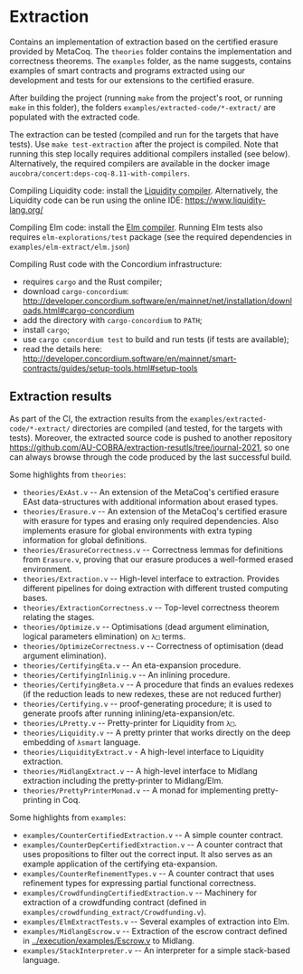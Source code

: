 # Extraction

Contains an implementation of extraction based on the certified erasure provided by MetaCoq. The
`theories` folder contains the implementation and correctness theorems.  The `examples` folder, as
the name suggests, contains examples of smart contracts and programs extracted using our development
and tests for our extensions to the certified erasure.

After building the project (running `make` from the project's root, or running `make` in this folder), the folders
`examples/extracted-code/*-extract/` are populated with the extracted code.

The extraction can be tested (compiled and run for the targets that have tests).
Use `make test-extraction` after the project is compiled.
Note that running this step locally requires additional compilers installed (see below).
Alternatively, the required compilers are available in the docker image `aucobra/concert:deps-coq-8.11-with-compilers`.

Compiling Liquidity code:
install the [Liquidity compiler](https://www.liquidity-lang.org/doc/installation/index.html).
Alternatively, the Liquidity code can be run using the online IDE: https://www.liquidity-lang.org/

Compiling Elm code:
install the [Elm compiler](https://guide.elm-lang.org/install/elm.html).
Running Elm tests also requires `elm-explorations/test` package (see the required dependencies in
`examples/elm-extract/elm.json`)

Compiling Rust code with the Concordium infrastructure:

* requires `cargo` and the Rust compiler;
* download `cargo-concordium`: http://developer.concordium.software/en/mainnet/net/installation/downloads.html#cargo-concordium
* add the directory with `cargo-concordium` to `PATH`;
* install `cargo`;
* use `cargo concordium test` to build and run tests (if tests are available);
* read the details here: http://developer.concordium.software/en/mainnet/smart-contracts/guides/setup-tools.html#setup-tools

## Extraction results

As part of the CI, the extraction results from the `examples/extracted-code/*-extract/` directories are compiled (and tested, for the targets with tests).
Moreover, the extracted source code is pushed to another repository https://github.com/AU-COBRA/extraction-resutls/tree/journal-2021, so one can always browse through the code produced by the last successful build.

Some highlights from `theories`:


* `theories/ExAst.v` -- An extension of the MetaCoq's certified erasure EAst data-structures with additional information about erased types.
* `theories/Erasure.v` -- An extension of the MetaCoq's certified erasure with erasure for types and erasing only required dependencies. Also implements erasure for global environments with extra typing information for global definitions.
* `theories/ErasureCorrectness.v` -- Correctness lemmas for definitions from `Erasure.v`, proving that our erasure produces a well-formed erased environment.
* `theories/Extraction.v` -- High-level interface to extraction. Provides different pipelines for doing extraction with different trusted computing bases.
* `theories/ExtractionCorrectness.v` -- Top-level correctness theorem relating the stages.
* `theories/Optimize.v` -- Optimisations (dead argument elimination, logical parameters elimination) on `λ□` terms.
* `theories/OptimizeCorrectness.v` -- Correctness of optimisation (dead argument elimination).
* `theories/CertifyingEta.v` -- An eta-expansion procedure.
* `theories/CertifyingInlinig.v` -- An inlining procedure.
* `theories/CertifyingBeta.v` -- A procedure that finds an evalues redexes (if the reduction leads to new redexes, these are not reduced further)
* `theories/Certifying.v` -- proof-generating procedure; it is used to generate proofs after running inlining/eta-expansion/etc.
* `theories/LPretty.v` -- Pretty-printer for Liquidity from `λ□`.
* `theories/Liquidity.v` -- A pretty printer that works directly on the deep embedding of `λsmart` language.
* `theories/LiquidityExtract.v` - A high-level interface to Liquidity extraction.
* `theories/MidlangExtract.v` -- A high-level interface to Midlang extraction including the pretty-printer to Midlang/Elm.
* `theories/PrettyPrinterMonad.v` -- A monad for implementing pretty-printing in Coq.


Some highlights from `examples`:

* `examples/CounterCertifiedExtraction.v` -- A simple counter contract.
* `examples/CounterDepCertifiedExtraction.v` -- A counter contract that uses propositions to filter out the correct input. It also serves as an example application of the certifying eta-expansion.
* `examples/CounterRefinementTypes.v` -- A counter contract that uses refinement types for expressing partial functional correctness.
* `examples/CrowdfundingCertifiedExtraction.v` -- Machinery for extraction of a crowdfunding contract (defined in `examples/crowdfunding_extract/Crowdfunding.v`).
* `examples/ElmExtractTests.v` -- Several examples of extraction into Elm.
* `examples/MidlangEscrow.v` -- Extraction of the escrow contract defined in [../execution/examples/Escrow.v](../execution/examples/Escrow.v) to Midlang.
* `examples/StackInterpreter.v` -- An interpreter for a simple stack-based language.
